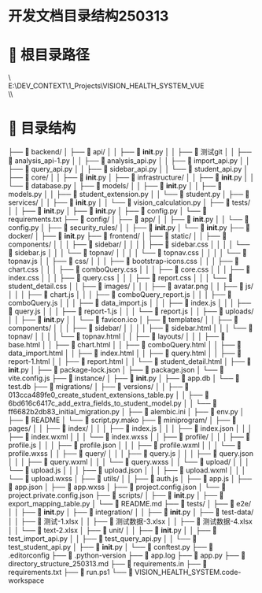 # 开发文档目录结构250313

# 📂 根目录路径
\\\
E:\DEV_CONTEXT\1_Projects\VISION_HEALTH_SYSTEM_VUE\
\\\

# 📁 目录结构
├── 📁 backend/
│   ├── 📁 api/
│   │   ├── 📄 __init__.py
│   │   ├── 📄 测试git
│   │   ├── 📄 analysis_api-1.py
│   │   ├── 📄 analysis_api.py
│   │   ├── 📄 import_api.py
│   │   ├── 📄 query_api.py
│   │   ├── 📄 sidebar_api.py
│   │   └── 📄 student_api.py
│   ├── 📁 core/
│   │   ├── 📄 __init__.py
│   ├── 📁 infrastructure/
│   │   ├── 📄 __init__.py
│   │   └── 📄 database.py
│   ├── 📁 models/
│   │   ├── 📄 __init__.py
│   │   ├── 📄 models.py
│   │   ├── 📄 student_extension.py
│   │   └── 📄 student.py
│   ├── 📁 services/
│   │   ├── 📄 __init__.py
│   │   └── 📄 vision_calculation.py
│   ├── 📁 tests/
│   │   ├── 📄 __init__.py
│   ├── 📄 __init__.py
│   ├── 📄 config.py
│   └── 📄 requirements.txt
├── 📁 config/
│   ├── 📁 app/
│   │   ├── 📄 __init__.py
│   │   └── 📄 config.py
│   ├── 📁 security_rules/
│   │   ├── 📄 __init__.py
│   └── 📄 __init__.py
├── 📁 docker/
│   ├── 📄 __init__.py
├── 📁 frontend/
│   ├── 📁 static/
│   │   ├── 📁 components/
│   │   │   ├── 📁 sidebar/
│   │   │   │   ├── 📄 sidebar.css
│   │   │   │   └── 📄 sidebar.js
│   │   │   └── 📁 topnav/
│   │   │   │   └── 📄 topnav.css
│   │   │   │   └── 📄 topnav.js
│   │   ├── 📁 css/
│   │   │   ├── 📄 bootstrap-icons.css
│   │   │   ├── 📄 chart.css
│   │   │   ├── 📄 comboQuery.css
│   │   │   ├── 📄 core.css
│   │   │   ├── 📄 index.css
│   │   │   ├── 📄 query.css
│   │   │   ├── 📄 report.css
│   │   │   └── 📄 student_detail.css
│   │   ├── 📁 images/
│   │   │   ├── 📄 avatar.png
│   │   ├── 📁 js/
│   │   │   ├── 📄 chart.js
│   │   │   ├── 📄 comboQuery_report.js
│   │   │   ├── 📄 comboQuery.js
│   │   │   ├── 📄 data_import.js
│   │   │   ├── 📄 index.js
│   │   │   ├── 📄 query.js
│   │   │   ├── 📄 report-1.js
│   │   │   └── 📄 report.js
│   │   ├── 📁 uploads/
│   │   ├── 📄 __init__.py
│   │   └── 📄 favicon.ico
│   ├── 📁 templates/
│   │   ├── 📁 components/
│   │   │   ├── 📁 sidebar/
│   │   │   │   ├── 📄 sidebar.html
│   │   │   └── 📁 topnav/
│   │   │   │   └── 📄 topnav.html
│   │   ├── 📁 layouts/
│   │   │   ├── 📄 base.html
│   │   ├── 📄 chart.html
│   │   ├── 📄 comboQuery.html
│   │   ├── 📄 data_import.html
│   │   ├── 📄 index.html
│   │   ├── 📄 query.html
│   │   ├── 📄 report-1.html
│   │   ├── 📄 report.html
│   │   └── 📄 student_detail.html
│   ├── 📄 __init__.py
│   ├── 📄 package-lock.json
│   ├── 📄 package.json
│   └── 📄 vite.config.js
├── 📁 instance/
│   ├── 📄 __init__.py
│   ├── 📄 app.db
│   └── 📄 test.db
├── 📁 migrations/
│   ├── 📁 versions/
│   │   ├── 📄 013cca489fe0_create_student_extensions_table.py
│   │   ├── 📄 6bd616c6417c_add_extra_fields_to_student_model.py
│   │   └── 📄 ff6682b2db83_initial_migration.py
│   ├── 📄 alembic.ini
│   ├── 📄 env.py
│   ├── 📄 README
│   └── 📄 script.py.mako
├── 📁 miniprogram/
│   ├── 📁 pages/
│   │   ├── 📁 index/
│   │   │   ├── 📄 index.js
│   │   │   ├── 📄 index.json
│   │   │   ├── 📄 index.wxml
│   │   │   └── 📄 index.wxss
│   │   ├── 📁 profile/
│   │   │   ├── 📄 profile.js
│   │   │   ├── 📄 profile.json
│   │   │   ├── 📄 profile.wxml
│   │   │   └── 📄 profile.wxss
│   │   ├── 📁 query/
│   │   │   ├── 📄 query.js
│   │   │   ├── 📄 query.json
│   │   │   ├── 📄 query.wxml
│   │   │   └── 📄 query.wxss
│   │   └── 📁 upload/
│   │   │   └── 📄 upload.js
│   │   │   ├── 📄 upload.json
│   │   │   ├── 📄 upload.wxml
│   │   │   └── 📄 upload.wxss
│   ├── 📁 utils/
│   │   ├── 📄 auth.js
│   ├── 📄 app.js
│   ├── 📄 app.json
│   ├── 📄 app.wxss
│   ├── 📄 project.config.json
│   └── 📄 project.private.config.json
├── 📁 scripts/
│   ├── 📄 __init__.py
│   ├── 📄 export_mapping_table.py
│   └── 📄 README.md
├── 📁 tests/
│   ├── 📁 e2e/
│   │   ├── 📄 __init__.py
│   ├── 📁 integration/
│   │   ├── 📄 __init__.py
│   ├── 📁 test-data/
│   │   ├── 📄 测试-1.xlsx
│   │   ├── 📄 测试数据-3.xlsx
│   │   ├── 📄 测试数据-4.xlsx
│   │   └── 📄 text-2.xlsx
│   ├── 📁 unit/
│   │   ├── 📄 __init__.py
│   │   ├── 📄 test_import_api.py
│   │   ├── 📄 test_query_api.py
│   │   └── 📄 test_student_api.py
│   ├── 📄 __init__.py
│   └── 📄 conftest.py
├── 📄 .editorconfig
├── 📄 .python-version
├── 📄 app.log
├── 📄 app.py
├── 📄 directory_structure_250313.md
├── 📄 requirements.in
├── 📄 requirements.txt
├── 📄 run.ps1
└── 📄 VISION_HEALTH_SYSTEM.code-workspace
